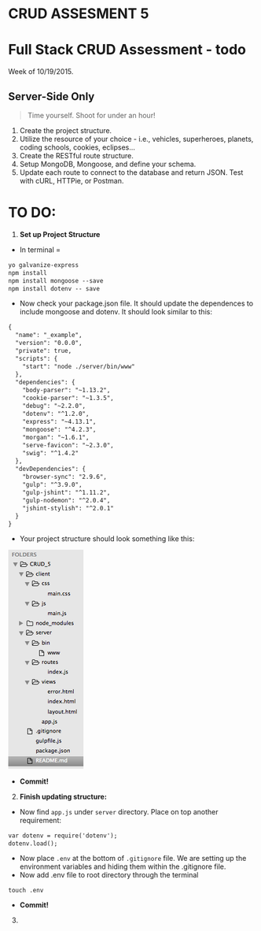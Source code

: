 # CRUD ASSESMENT 5

# Full Stack CRUD Assessment - todo

Week of 10/19/2015.

## Server-Side Only

> Time yourself. Shoot for under an hour!

1. Create the project structure.
1. Utilize the resource of your choice - i.e., vehicles, superheroes, planets, coding schools, cookies, eclipses...
1. Create the RESTful route structure.
1. Setup MongoDB, Mongoose, and define your schema.
1. Update each route to connect to the database and return JSON. Test with cURL, HTTPie, or Postman.

# TO DO:

1. **Set up Project Structure**

  - In terminal =

```
yo galvanize-express
npm install
npm install mongoose --save
npm install dotenv -- save
```

  - Now check your package.json file. It should update the dependences to include mongoose and dotenv. It should look similar to this:

```
{
  "name": "_example",
  "version": "0.0.0",
  "private": true,
  "scripts": {
    "start": "node ./server/bin/www"
  },
  "dependencies": {
    "body-parser": "~1.13.2",
    "cookie-parser": "~1.3.5",
    "debug": "~2.2.0",
    "dotenv": "^1.2.0",
    "express": "~4.13.1",
    "mongoose": "^4.2.3",
    "morgan": "~1.6.1",
    "serve-favicon": "~2.3.0",
    "swig": "^1.4.2"
  },
  "devDependencies": {
    "browser-sync": "2.9.6",
    "gulp": "^3.9.0",
    "gulp-jshint": "^1.11.2",
    "gulp-nodemon": "^2.0.4",
    "jshint-stylish": "^2.0.1"
  }
}
```

  - Your project structure should look something like this:

  ![Structure](./client/images/structure.png)

  - **Commit!**

2. **Finish updating structure:**

  - Now find ``app.js`` under ``server`` directory. Place on top another requirement:

```
var dotenv = require('dotenv');
dotenv.load();
```

  - Now place ``.env`` at the bottom of ``.gitignore`` file. We are setting up the environment variables and hiding them within the .gitignore file.
  - Now add .env file to root directory through the terminal

```
touch .env
```

  - **Commit!**

3.
